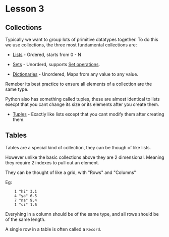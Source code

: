 # Lesson 3

## Collections

Typically we want to group lots of primitive datatypes together. To do this we use collections, the three most fundamental collections are:

* [Lists](https://docs.python.org/3/tutorial/datastructures.html) - Ordered, starts from 0 - N 

* [Sets](https://docs.python.org/3/tutorial/datastructures.html#sets) - Unorderd, supports [Set operations](https://en.wikipedia.org/wiki/Set_(mathematics)#:~:text=Basic%20operations%5Bedit%5D).

* [Dictionaries](https://docs.python.org/3/tutorial/datastructures.html#dictionaries) - Unordered, Maps from any value to any value.

Remeber its best practice to ensure all elements of a collection are the same type.

Python also has something called tuples, these are almost identical to lists execpt that you cant change its size or its elements after you create them.

* [Tuples](https://docs.python.org/3/tutorial/datastructures.html#tuples-and-sequences) - Exactly like lists except that you cant modify them after creating them.

## Tables

Tables are a special kind of collection, they can be though of like lists.

However unlike the basic collections above they are 2 dimensional. Meaning they require
2 indexes to pull out an element.

They can be thought of like a grid, with "Rows" and "Columns"

Eg:

        1 "hi" 3.1
        4 "ya" 6.5
        7 "na" 9.4
        1 "si" 1.6
    
Everyhing in a column should be of the same type,
and all rows should be of the same length.

A single row in a table is often called a `Record`.
